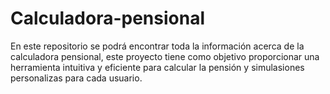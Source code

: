 # Calculadora-pensional
En este repositorio se podrá encontrar toda la información acerca de la calculadora pensional, este proyecto tiene como objetivo proporcionar una herramienta intuitiva y eficiente para calcular la pensión y simulasiones personalizas para cada usuario. 
